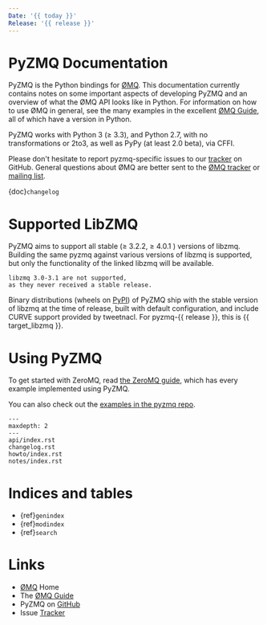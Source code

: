 ```yaml
---
Date: '{{ today }}'
Release: '{{ release }}'
---
```


# PyZMQ Documentation

PyZMQ is the Python bindings for [ØMQ].
This documentation currently contains notes on some important aspects of developing PyZMQ and
an overview of what the ØMQ API looks like in Python. For information on how to use
ØMQ in general, see the many examples in the excellent [ØMQ Guide], all of which
have a version in Python.

PyZMQ works with Python 3 (≥ 3.3), and Python 2.7, with no transformations or 2to3,
as well as PyPy (at least 2.0 beta), via CFFI.

Please don't hesitate to report pyzmq-specific issues to our [tracker] on GitHub.
General questions about ØMQ are better sent to the [ØMQ tracker] or [mailing list].

{doc}`changelog`

# Supported LibZMQ

PyZMQ aims to support all stable (≥ 3.2.2, ≥ 4.0.1 )
versions of libzmq.  Building the same pyzmq against various versions of libzmq is supported,
but only the functionality of the linked libzmq will be available.

```{note}
libzmq 3.0-3.1 are not supported,
as they never received a stable release.
```

Binary distributions (wheels on [PyPI](https://pypi.org/project/pyzmq/)) of PyZMQ ship with
the stable version of libzmq at the time of release, built with default configuration,
and include CURVE support provided by tweetnacl.
For pyzmq-{{ release }}, this is {{ target_libzmq }}.

# Using PyZMQ

To get started with ZeroMQ, read [the ZeroMQ guide](https://zguide.zeromq.org),
which has every example implemented using PyZMQ.

You can also check out the [examples in the pyzmq repo](https://github.com/zeromq/pyzmq/tree/HEAD/examples).

```{toctree}
---
maxdepth: 2
---
api/index.rst
changelog.rst
howto/index.rst
notes/index.rst
```

# Indices and tables

- {ref}`genindex`
- {ref}`modindex`
- {ref}`search`

# Links

- [ØMQ] Home
- The [ØMQ Guide]
- PyZMQ on [GitHub]
- Issue [Tracker]

[github]: https://github.com/zeromq/pyzmq
[mailing list]: http://wiki.zeromq.org/docs:mailing-lists
[tracker]: https://github.com/zeromq/pyzmq/issues
[ømq]: https://zeromq.org/
[ømq guide]: https://zguide.zeromq.org
[ømq tracker]: https://github.com/zeromq/libzmq/issues
